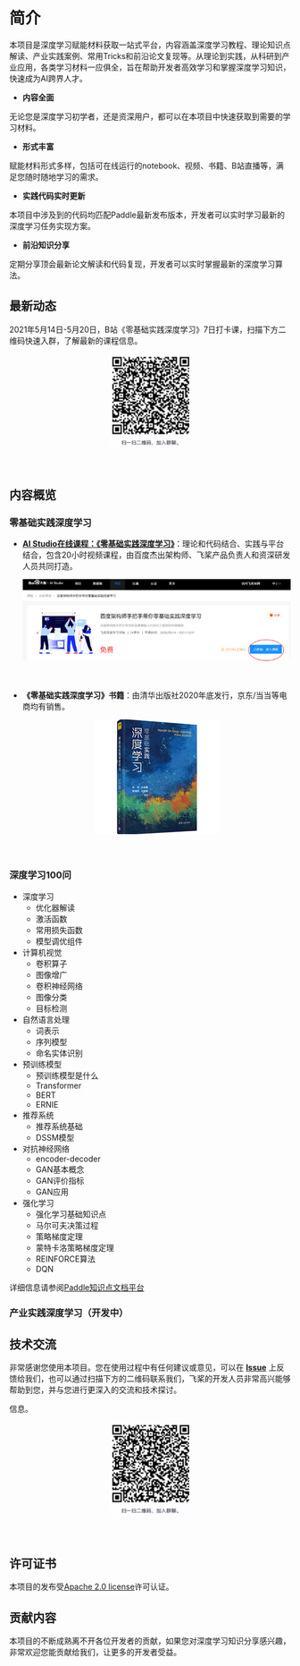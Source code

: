 # 简介

本项目是深度学习赋能材料获取一站式平台，内容涵盖深度学习教程、理论知识点解读、产业实践案例、常用Tricks和前沿论文复现等。从理论到实践，从科研到产业应用，各类学习材料一应俱全，旨在帮助开发者高效学习和掌握深度学习知识，快速成为AI跨界人才。

* **内容全面**

无论您是深度学习初学者，还是资深用户，都可以在本项目中快速获取到需要的学习材料。

* **形式丰富** 

赋能材料形式多样，包括可在线运行的notebook、视频、书籍、B站直播等，满足您随时随地学习的需求。

* **实践代码实时更新**

本项目中涉及到的代码均匹配Paddle最新发布版本，开发者可以实时学习最新的深度学习任务实现方案。

* **前沿知识分享** 

定期分享顶会最新论文解读和代码复现，开发者可以实时掌握最新的深度学习算法。



## 最新动态

2021年5月14日-5月20日，B站《零基础实践深度学习》7日打卡课，扫描下方二维码快速入群，了解最新的课程信息。

<center><img src="https://github.com/ZhangHandi/images-for-paddledocs/blob/main/images/readme/qr_code.png?raw=true"/></center>
<br></br>



## 内容概览

### 零基础实践深度学习

  - **[AI Studio在线课程：《零基础实践深度学习》](https://aistudio.baidu.com/aistudio/course/introduce/1297：
    )**：理论和代码结合、实践与平台结合，包含20小时视频课程，由百度杰出架构师、飞桨产品负责人和资深研发人员共同打造。

    <center><img src="https://github.com/ZhangHandi/images-for-paddledocs/blob/main/images/readme/aistudio.png?raw=true"/></center><br></br>

  

  

  - **《零基础实践深度学习》书籍**：由清华出版社2020年底发行，京东/当当等电商均有销售。

    <center><img src="https://github.com/ZhangHandi/images-for-paddledocs/blob/main/images/readme/book.png?raw=true"/></center><br></br>
    
    

### 深度学习100问

* 深度学习
  * 优化器解读
  * 激活函数
  * 常用损失函数
  * 模型调优组件
* 计算机视觉
  * 卷积算子
  * 图像增广
  * 卷积神经网络
  * 图像分类
  * 目标检测
* 自然语言处理
  * 词表示
  * 序列模型
  * 命名实体识别
* 预训练模型
  * 预训练模型是什么
  * Transformer
  * BERT
  * ERNIE
* 推荐系统
  * 推荐系统基础
  * DSSM模型
* 对抗神经网络
  * encoder-decoder
  * GAN基本概念
  * GAN评价指标
  * GAN应用
* 强化学习
  * 强化学习基础知识点
  * 马尔可夫决策过程
  * 策略梯度定理
  * 蒙特卡洛策略梯度定理
  * REINFORCE算法
  * DQN
  
详细信息请参阅[Paddle知识点文档平台](https://paddlepedia.readthedocs.io/en/latest/index.html)


### 产业实践深度学习（开发中）

  

## 技术交流

非常感谢您使用本项目。您在使用过程中有任何建议或意见，可以在 **[Issue](https://github.com/PaddlePaddle/tutorials/issues)** 上反馈给我们，也可以通过扫描下方的二维码联系我们，飞桨的开发人员非常高兴能够帮助到您，并与您进行更深入的交流和技术探讨。

信息。

<center><img src="https://github.com/ZhangHandi/images-for-paddledocs/blob/main/images/readme/qr_code.png?raw=true"/></center><br></br>



## 许可证书

本项目的发布受[Apache 2.0 license](https://www.apache.org/licenses/LICENSE-2.0.txt)许可认证。



## 贡献内容

本项目的不断成熟离不开各位开发者的贡献，如果您对深度学习知识分享感兴趣，非常欢迎您能贡献给我们，让更多的开发者受益。

